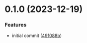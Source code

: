 # 0.1.0 (2023-12-19)


### Features

* initial commit ([491088b](https://github.com/MuchaSsak/anime-vault/commit/491088b6a2c662ebc05febdd9ade512f23430bbf))



